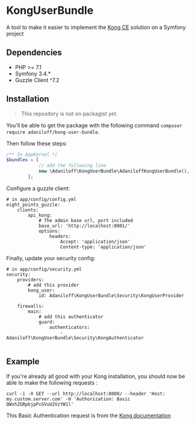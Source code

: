 # KongUserBundle

A tool to make it easier to implement the [Kong CE](https://docs.konghq.com) solution on a Symfony project

## Dependencies

- PHP >= 7.1
- Symfony 3.4.*
- Guzzle Client ^7.2

## Installation

> This repository is not on packagist yet.

You'll be able to get the package with the following command `composer require adaniloff/kong-user-bundle`.

Then follow these steps: 

```php
/** In AppKernel */
$bundles = [
            // add the following line
            new \Adaniloff\KongUserBundle\AdaniloffKongUserBundle(),
        ];
```

Configure a guzzle client: 

```
# in app/config/config.yml
eight_points_guzzle:
    clients:
        api_kong:
            # The admin base url, port included
            base_url: 'http://localhost:8001/'
            options:
                headers:
                    Accept: 'application/json'
                    Content-type: 'application/json'

```

Finally, update your security config:

```
# in app/config/security.yml
security:
    providers:
        # add this provider
        kong_user:
            id: Adaniloff\KongUserBundle\Security\KongUserProvider

    firewalls:
        main:
            # add this authenticator 
            guard:
                authenticators:
                    - Adaniloff\KongUserBundle\Security\KongAuthenticator


```

## Example 

If you're already all good with your Kong installation, you should now be able to make the following requests :

```
curl -i -X GET --url http://localhost:8000/ --header 'Host: my.custom.server.com' -H 'Authorization: Basic QWxhZGRpbjpPcGVuU2VzYW1l'
```

This Basic Authentication request is from the [Kong documentation](https://docs.konghq.com/plugins/basic-authentication)
